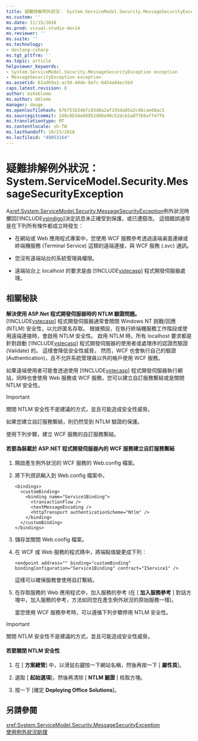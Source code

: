 ```yaml
---
title: 疑難排解例外狀況： System.ServiceModel.Security.MessageSecurityException |Microsoft Docs
ms.custom: ''
ms.date: 11/15/2016
ms.prod: visual-studio-dev14
ms.reviewer: ''
ms.suite: ''
ms.technology:
- devlang-csharp
ms.tgt_pltfrm: ''
ms.topic: article
helpviewer_keywords:
- System.ServiceModel.Security.MessageSecurityException exception
- MessageSecurityException exception
ms.assetid: 61ad69a1-ac50-49de-9a7c-8454a84ec5bd
caps.latest.revision: 8
author: mikeblome
ms.author: mblome
manager: douge
ms.openlocfilehash: 676f51b34bfc83d0a2af195da85a2c46cae08ac5
ms.sourcegitcommit: 240c8b34e80952d00e90c52dcb1a077b9aff47f6
ms.translationtype: MT
ms.contentlocale: zh-TW
ms.lasthandoff: 10/23/2018
ms.locfileid: "49853164"
---
```

# <a name="troubleshooting-exceptions-systemservicemodelsecuritymessagesecurityexception"></a>疑難排解例外狀況：System.ServiceModel.Security.MessageSecurityException
A<xref:System.ServiceModel.Security.MessageSecurityException>例外狀況時擲回[!INCLUDE[vsindigo](../includes/vsindigo-md.md)]決定訊息未正確受到保護，或已遭竄改。 這個錯誤通常是在下列所有條件都成立時發生：  
  
-   在網站或 Web 應用程式專案中，您使用 WCF 服務參考透過遠端桌面連線或終端機服務 (Terminal Service) 這類的遠端連接，與 WCF 服務 (.svc) 通訊。  
  
-   您沒有遠端站台的系統管理員權限。  
  
-   遠端站台上 localhost 的要求是由 [!INCLUDE[vstecasp](../includes/vstecasp-md.md)] 程式開發伺服器處理。  
  
## <a name="associated-tips"></a>相關秘訣  
 **解決使用 ASP.Net 程式開發伺服器時的 NTLM 驗證問題。**  
 [!INCLUDE[vstecasp](../includes/vstecasp-md.md)] 程式開發伺服器通常會關閉 Windows NT 挑戰/回應 (NTLM) 安全性，以允許匿名存取。 根據預設，在執行終端機服務工作階段或使用遠端連接時，會啟用 NTLM 安全性。 啟用 NTLM 時，所有 localhost 要求都是針對啟動 [!INCLUDE[vstecasp](../includes/vstecasp-md.md)] 程式開發伺服器的使用者或處理序的認證而驗證 (Validate) 的。 這樣會降低安全性威脅。 然而，WCF 也會執行自己的驗證 (Authentication)，且不允許系統管理員以外的帳戶使用 WCF 服務。  
  
 如果遠端使用者可能會透過使用 [!INCLUDE[vstecasp](../includes/vstecasp-md.md)] 程式開發伺服器執行網站，同時也會使用 Web 服務或 WCF 服務，您可以建立自訂服務繫結或是關閉 NTLM 安全性。  
  
> [!IMPORTANT]
>  關閉 NTLM 安全性不是建議的方式，並且可能造成安全性威脅。  
  
 如果您建立自訂服務繫結，則仍然受到 NTLM 驗證的保護。  
  
 使用下列步驟，建立 WCF 服務的自訂服務繫結。  
  
#### <a name="to-create-a-custom-service-binding-for-the-wcf-service-hosted-inside-the-aspnet-development-server"></a>若要為裝載於 ASP.NET 程式開發伺服器內的 WCF 服務建立自訂服務繫結  
  
1. 開啟產生例外狀況的 WCF 服務的 Web.config 檔案。  
  
2. 將下列資訊輸入到 Web.config 檔案中。  
  
   ```  
   <bindings>  
     <customBinding>  
       <binding name="Service1Binding">  
         <transactionFlow />  
         <textMessageEncoding />  
         <httpTransport authenticationScheme="Ntlm" />  
       </binding>  
     </customBinding>  
   </bindings>  
   ```  
  
3. 儲存並關閉 Web.config 檔案。  
  
4. 在 WCF 或 Web 服務的程式碼中，將端點值變更成下列：  
  
   ```  
   <endpoint address="" binding="customBinding" bindingConfiguration="Service1Binding" contract="IService1" />  
   ```  
  
    這樣可以確保服務會使用自訂繫結。  
  
5. 在存取服務的 Web 應用程式中，加入服務的參考 (在 [ **加入服務參考** ] 對話方塊中，加入服務的參考，方法如同您在產生例外狀況的原始服務一樣)。  
  
   當您使用 WCF 服務參考時，可以遵循下列步驟停用 NTLM 安全性。  
  
> [!IMPORTANT]
>  關閉 NTLM 安全性不是建議的方式，並且可能造成安全性威脅。  
  
#### <a name="to-turn-off-ntlm-security"></a>若要關閉 NTLM 安全性  
  
1.  在 [ **方案總管**] 中，以滑鼠右鍵按一下網站名稱，然後再按一下 [ **屬性頁**]。  
  
2.  選取 [ **起始選項**]，然後再清除 [ **NTLM 驗證** ] 核取方塊。  
  
3.  按一下 [確定 **Deploying Office Solutions**]。  
  
## <a name="see-also"></a>另請參閱  
 <xref:System.ServiceModel.Security.MessageSecurityException>   
 [使用例外狀況助理](http://msdn.microsoft.com/library/e0a78c50-7318-4d54-af51-40c00aea8711)